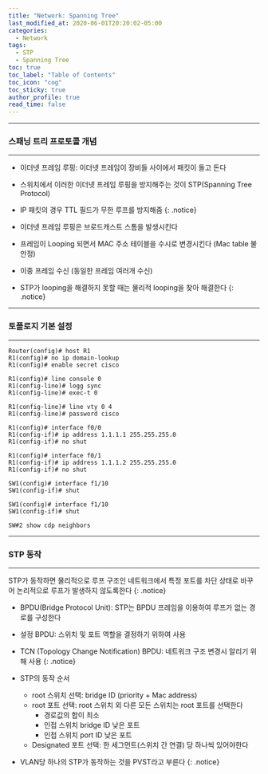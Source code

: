 ```yaml
---
title: "Network: Spanning Tree"
last_modified_at: 2020-06-01T20:20:02-05:00
categories:
  - Network
tags:
  - STP
  - Spanning Tree
toc: true 
toc_label: "Table of Contents"
toc_icon: "cog"
toc_sticky: true 
author_profile: true 
read_time: false 
---
```


---
### 스패닝 트리 프로토콜 개념
---

* 이더넷 프레임 루핑: 이더넷 프레임이 장비들 사이에서 패킷이 돌고 돈다
* 스위치에서 이러한 이더넷 프레임 루핑을 방지해주는 것이 STP(Spanning Tree Protocol)
* IP 패킷의 경우 TTL 필드가 무한 루프를 방지해줌
{: .notice}

* 이더넷 프레임 루핑은 브로드캐스트 스톰을 발생시킨다
* 프레임이 Looping 되면서 MAC 주소 테이블을 수시로 변경시킨다 (Mac table 불안정)
* 이중 프레임 수신 (동일한 프레임 여러개 수신)
* STP가 looping을 해결하지 못할 때는 물리적 looping을 찾아 해결한다
{: .notice}

---
### 토폴로지 기본 설정
---

```
Router(config)# host R1
R1(config)# no ip domain-lookup
R1(config)# enable secret cisco

R1(config)# line console 0
R1(config-line)# logg sync
R1(config-line)# exec-t 0

R1(config-line)# line vty 0 4
R1(config-line)# password cisco
```

```
R1(config)# interface f0/0
R1(config-if)# ip address 1.1.1.1 255.255.255.0
R1(config-if)# no shut

R1(config)# interface f0/1
R1(config-if)# ip address 1.1.1.2 255.255.255.0
R1(config-if)# no shut
```

```
SW1(config)# interface f1/10
SW1(config-if)# shut

SW1(config)# interface f1/10
SW1(config-if)# shut
```

```
SW#2 show cdp neighbors
```

---
### STP 동작 
---

STP가 동작하면 물리적으로 루프 구조인 네트워크에서 특정 포트를 차단 상태로 바꾸어 논리적으로 루프가 발생하지 않도록한다
{: .notice}

* BPDU(Bridge Protocol Unit): STP는 BPDU 프레임을 이용하여 루프가 없는 경로를 구성한다
* 설정 BPDU: 스위치 및 포트 역할을 결정하기 위하여 사용
* TCN (Topology Change Notification) BPDU: 네트워크 구조 변경시 알리기 위해 사용
{: .notice}

* STP의 동작 순서
	* root 스위치 선택: bridge ID (priority + Mac address)
	* root 포트 선택: root 스위치 외 다른 모든 스위치는 root 포트를 선택한다
		* 경로값의 합이 최소
		* 인접 스위치 bridge ID 낮은 포트
		* 인접 스위치 port ID 낮은 포트
	* Designated 포트 선택: 한 세그먼트(스위치 간 연결) 당 하나씩 있어야한다
* VLAN당 하나의 STP가 동작하는 것을 PVST라고 부른다
{: .notice}















